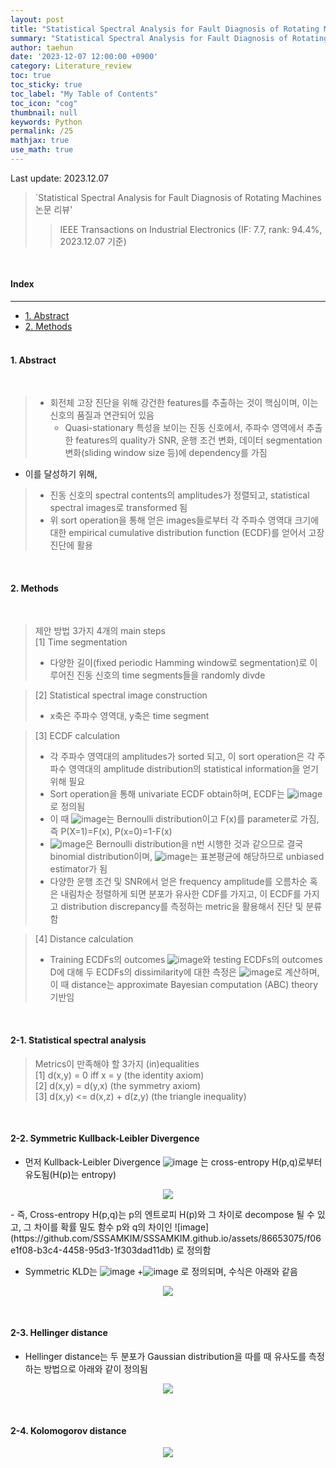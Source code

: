```yaml
---
layout: post
title: "Statistical Spectral Analysis for Fault Diagnosis of Rotating Machines 논문 리뷰"
summary: "Statistical Spectral Analysis for Fault Diagnosis of Rotating Machines 논문 리뷰"
author: taehun
date: '2023-12-07 12:00:00 +0900'
category: Literature_review
toc: true
toc_sticky: true
toc_label: "My Table of Contents"
toc_icon: "cog"
thumbnail: null  
keywords: Python
permalink: /25
mathjax: true
use_math: true
---
```


Last update: 2023.12.07<br>

> `Statistical Spectral Analysis for Fault Diagnosis of Rotating Machines 논문 리뷰'
> > IEEE Transactions on Industrial Electronics (IF: 7.7, rank: 94.4%, 2023.12.07 기준)<br>

<br>

#### Index
---

- [1. Abstract](#1-abstract)
- [2. Methods](#2-methods)<br><br>

#### **1. Abstract**
  
<br>

> - 회전체 고장 진단을 위해 강건한 features를 추출하는 것이 핵심이며, 이는 신호의 품질과 연관되어 있음
>   - Quasi-stationary 특성을 보이는 진동 신호에서, 주파수 영역에서 추출한 features의 quality가 SNR, 운행 조건 변화, 데이터 segmentation 변화(sliding window size 등)에 dependency를 가짐<br>

- 이를 달성하기 위해,

> - 진동 신호의 spectral contents의 amplitudes가 정렬되고, statistical spectral images로 transformed 됨<br>
> - 위 sort operation을 통해 얻은 images들로부터 각 주파수 영역대 크기에 대한 empirical cumulative distribution function (ECDF)를 얻어서 고장 진단에 활용<br>

<br>

#### **2. Methods**

<br>

> 제안 방법 3가지 4개의 main steps<br>
> [1] Time segmentation
> - 다양한 길이(fixed periodic Hamming window로 segmentation)로 이루어진 진동 신호의 time segments들을 randomly divde<br>

> [2] Statistical spectral image construction
> - x축은 주파수 영역대, y축은 time segment<br>

> [3] ECDF calculation
> - 각 주파수 영역대의 amplitudes가 sorted 되고, 이 sort operation은 각 주파수 영역대의 amplitude distribution의 statistical information을 얻기 위해 필요<br>
> - Sort operation을 통해 univariate ECDF obtain하며, ECDF는 ![image](https://github.com/SSSAMKIM/SSSAMKIM.github.io/assets/86653075/83e7ec8f-ead3-43eb-a3b5-9184b5d9c2ee)로 정의됨<br>
> - 이 때 ![image](https://github.com/SSSAMKIM/SSSAMKIM.github.io/assets/86653075/3d401909-672d-4f35-a85e-4431f587eada)는 Bernoulli distribution이고 F(x)를 parameter로 가짐, 즉 P(X=1)=F(x), P(x=0)=1-F(x)<br>
> - ![image](https://github.com/SSSAMKIM/SSSAMKIM.github.io/assets/86653075/6336c7e7-6dc5-42cf-8933-33f31bf8a351)은 Bernoulli distribution을 n번 시행한 것과 같으므로 결국 binomial distribution이며, ![image](https://github.com/SSSAMKIM/SSSAMKIM.github.io/assets/86653075/d65da1ea-51f1-4cf7-ad23-393e8ea6810b)는 표본평균에 해당하므로 unbiased estimator가 됨<br>
> - 다양한 운행 조건 및 SNR에서 얻은 frequency amplitude를 오름차순 혹은 내림차순 정렬하게 되면 분포가 유사한 CDF를 가지고, 이 ECDF를 가지고 distribution discrepancy를 측정하는 metric을 활용해서 진단 및 분류함<br>

> [4] Distance calculation
> - Training ECDFs의 outcomes ![image](https://github.com/SSSAMKIM/SSSAMKIM.github.io/assets/86653075/42c75dfe-b655-43a1-895a-b45c0ff945aa)와 testing ECDFs의 outcomes D에 대해 두 ECDFs의 dissimilarity에 대한 측정은 ![image](https://github.com/SSSAMKIM/SSSAMKIM.github.io/assets/86653075/aa7e6100-6c75-403c-9482-067befe8321a)로 계산하며, 이 때 distance는 approximate Bayesian computation (ABC) theory 기반임<br>

<br>

#### **2-1. Statistical spectral analysis**<br>

> Metrics이 만족해야 할 3가지 (in)equalities<br>
> [1] d(x,y) = 0 iff x = y (the identity axiom)<br>
> [2] d(x,y) = d(y,x) (the symmetry axiom)<br>
> [3] d(x,y) <= d(x,z) + d(z,y) (the triangle inequality)<br>

<br>

#### **2-2. Symmetric Kullback-Leibler Divergence**<br>
- 먼저 Kullback-Leibler Divergence ![image](https://github.com/SSSAMKIM/SSSAMKIM.github.io/assets/86653075/973ca2a8-94ea-46da-bc01-c12dab2587f7)
는 cross-entropy H(p,q)로부터 유도됨(H(p)는 entropy)
<p align = "center">
  <img src = "https://github.com/SSSAMKIM/SSSAMKIM.github.io/assets/86653075/2e6082c6-e914-402d-8bd9-ee107858da15">
</p>
- 즉, Cross-entropy H(p,q)는 p의 엔트로피 H(p)와 그 차이로 decompose 될 수 있고, 그 차이를 확률 밀도 함수 p와 q의 차이인 ![image](https://github.com/SSSAMKIM/SSSAMKIM.github.io/assets/86653075/f06e1f08-b3c4-4458-95d3-1f303dad11db)
로 정의함

<br>

- Symmetric KLD는 ![image](https://github.com/SSSAMKIM/SSSAMKIM.github.io/assets/86653075/c9d3580e-bdba-4e15-a199-ed51fde920ee)
+![image](https://github.com/SSSAMKIM/SSSAMKIM.github.io/assets/86653075/5d77b827-07b2-49f6-b1f6-eb8691023177)
로 정의되며, 수식은 아래와 같음

<p align = "center">
  <img src = "https://github.com/SSSAMKIM/SSSAMKIM.github.io/assets/86653075/eb45590e-66e3-4279-bf39-325c3f9919d1">
</p>

<br>

#### **2-3. Hellinger distance**<br>
- Hellinger distance는 두 분포가 Gaussian distribution을 따를 때 유사도를 측정하는 방법으로 아래와 같이 정의됨<br>

<p align = "center">
  <img src = "https://github.com/SSSAMKIM/SSSAMKIM.github.io/assets/86653075/d58f8758-9f72-456e-9bfc-d731701b07d2">
</p>

<br>

#### **2-4. Kolomogorov distance**<br>

<p align = "center">
  <img src = "https://github.com/SSSAMKIM/SSSAMKIM.github.io/assets/86653075/cd479944-21a8-4f7e-8939-6a580e575c0b">
</p>

